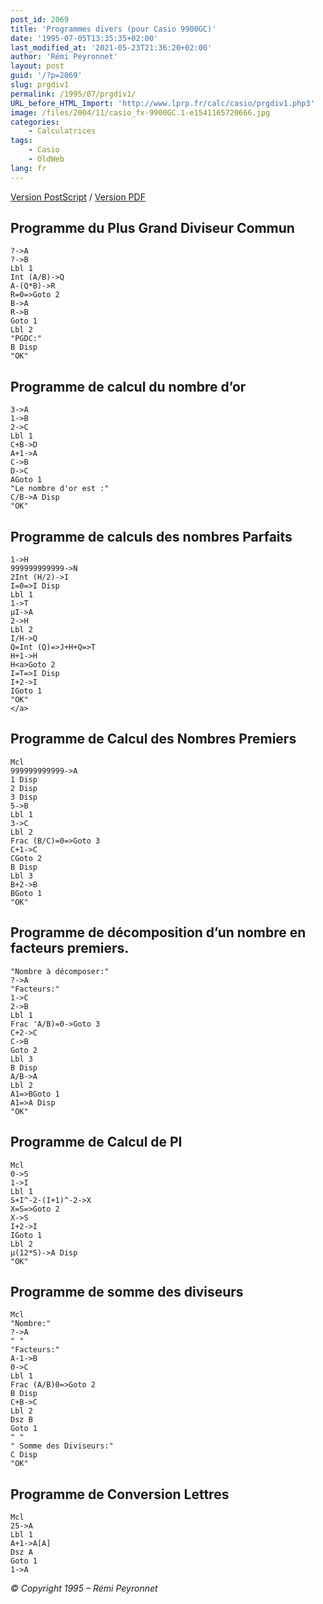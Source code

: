 ```yaml
---
post_id: 2069
title: 'Programmes divers (pour Casio 9900GC)'
date: '1995-07-05T13:35:35+02:00'
last_modified_at: '2021-05-23T21:36:20+02:00'
author: 'Rémi Peyronnet'
layout: post
guid: '/?p=2069'
slug: prgdiv1
permalink: /1995/07/prgdiv1/
URL_before_HTML_Import: 'http://www.lprp.fr/calc/casio/prgdiv1.php3'
image: /files/2004/11/casio_fx-9900GC.1-e1541165720666.jpg
categories:
    - Calculatrices
tags:
    - Casio
    - OldWeb
lang: fr
---
```


[Version PostScript](/files/old-web/calc/casio/prgdiv1.ps) / [Version PDF](/files/prgdiv1.pdf)

## Programme du Plus Grand Diviseur Commun

```
?->A
?->B
Lbl 1
Int (A/B)->Q
A-(Q*B)->R
R=0=>Goto 2
B->A
R->B
Goto 1
Lbl 2
"PGDC:"
B Disp
"OK"

```

## Programme de calcul du nombre d’or

```
3->A
1->B
2->C
Lbl 1
C+B->D
A+1->A
C->B
D->C
AGoto 1
"Le nombre d'or est :"
C/B->A Disp
"OK"

```

## Programme de calculs des nombres Parfaits

```
1->H
999999999999->N
2Int (H/2)->I
I=0=>I Disp
Lbl 1
1->T
µI->A
2->H
Lbl 2
I/H->Q
Q=Int (Q)=>J+H+Q=>T
H+1->H
H<a>Goto 2
I=T=>I Disp
I+2->I
IGoto 1
"OK"
</a>
```

## Programme de Calcul des Nombres Premiers

```
Mcl
999999999999->A
1 Disp
2 Disp
3 Disp
5->B
Lbl 1
3->C
Lbl 2
Frac (B/C)=0=>Goto 3
C+1->C
CGoto 2
B Disp
Lbl 3
B+2->B
BGoto 1
"OK"

```

## Programme de décomposition d’un nombre en facteurs premiers.

```
"Nombre à décomposer:"
?->A
"Facteurs:"
1->C
2->B
Lbl 1
Frac 'A/B)=0->Goto 3
C+2->C
C->B
Goto 2
Lbl 3
B Disp
A/B->A
Lbl 2
A1=>BGoto 1
A1=>A Disp
"OK"

```

## Programme de Calcul de PI

```
Mcl
0->S
1->I
Lbl 1
S+I^-2-(I+1)^-2->X
X=S=>Goto 2
X->S
I+2->I
IGoto 1
Lbl 2
µ(12*S)->A Disp
"OK"

```

## Programme de somme des diviseurs

```
Mcl
"Nombre:"
?->A
" "
"Facteurs:"
A-1->B
0->C
Lbl 1
Frac (A/B)0=>Goto 2
B Disp
C+B->C
Lbl 2
Dsz B
Goto 1
" "
" Somme des Diviseurs:"
C Disp
"OK"

```

## Programme de Conversion Lettres

```
Mcl
25->A
Lbl 1
A+1->A[A]
Dsz A
Goto 1
1->A

```

*© Copyright 1995 – Rémi Peyronnet*